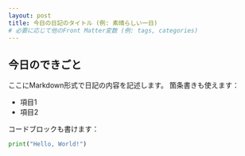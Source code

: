 ```yaml
---
layout: post
title: 今日の日記のタイトル (例: 素晴らしい一日)
# 必要に応じて他のFront Matter変数 (例: tags, categories)
---
```


## 今日のできごと

ここにMarkdown形式で日記の内容を記述します。
箇条書きも使えます：

* 項目1
* 項目2

コードブロックも書けます：
```python
print("Hello, World!")
